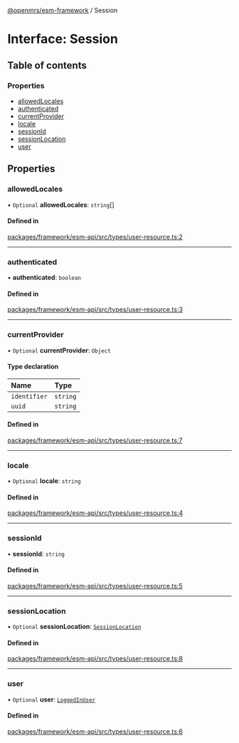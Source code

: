 [@openmrs/esm-framework](../API.md) / Session

# Interface: Session

## Table of contents

### Properties

- [allowedLocales](Session.md#allowedlocales)
- [authenticated](Session.md#authenticated)
- [currentProvider](Session.md#currentprovider)
- [locale](Session.md#locale)
- [sessionId](Session.md#sessionid)
- [sessionLocation](Session.md#sessionlocation)
- [user](Session.md#user)

## Properties

### allowedLocales

• `Optional` **allowedLocales**: `string`[]

#### Defined in

[packages/framework/esm-api/src/types/user-resource.ts:2](https://github.com/jona42-ui/openmrs-esm-core/blob/main/packages/framework/esm-api/src/types/user-resource.ts#L2)

___

### authenticated

• **authenticated**: `boolean`

#### Defined in

[packages/framework/esm-api/src/types/user-resource.ts:3](https://github.com/jona42-ui/openmrs-esm-core/blob/main/packages/framework/esm-api/src/types/user-resource.ts#L3)

___

### currentProvider

• `Optional` **currentProvider**: `Object`

#### Type declaration

| Name | Type |
| :------ | :------ |
| `identifier` | `string` |
| `uuid` | `string` |

#### Defined in

[packages/framework/esm-api/src/types/user-resource.ts:7](https://github.com/jona42-ui/openmrs-esm-core/blob/main/packages/framework/esm-api/src/types/user-resource.ts#L7)

___

### locale

• `Optional` **locale**: `string`

#### Defined in

[packages/framework/esm-api/src/types/user-resource.ts:4](https://github.com/jona42-ui/openmrs-esm-core/blob/main/packages/framework/esm-api/src/types/user-resource.ts#L4)

___

### sessionId

• **sessionId**: `string`

#### Defined in

[packages/framework/esm-api/src/types/user-resource.ts:5](https://github.com/jona42-ui/openmrs-esm-core/blob/main/packages/framework/esm-api/src/types/user-resource.ts#L5)

___

### sessionLocation

• `Optional` **sessionLocation**: [`SessionLocation`](SessionLocation.md)

#### Defined in

[packages/framework/esm-api/src/types/user-resource.ts:8](https://github.com/jona42-ui/openmrs-esm-core/blob/main/packages/framework/esm-api/src/types/user-resource.ts#L8)

___

### user

• `Optional` **user**: [`LoggedInUser`](LoggedInUser.md)

#### Defined in

[packages/framework/esm-api/src/types/user-resource.ts:6](https://github.com/jona42-ui/openmrs-esm-core/blob/main/packages/framework/esm-api/src/types/user-resource.ts#L6)
